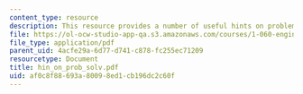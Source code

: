 ```yaml
---
content_type: resource
description: This resource provides a number of useful hints on problem solving.
file: https://ol-ocw-studio-app-qa.s3.amazonaws.com/courses/1-060-engineering-mechanics-ii-spring-2006/af0c8f88693a80098ed1cb196dc2c60f_hin_on_prob_solv.pdf
file_type: application/pdf
parent_uid: 4acfe29a-6d77-d741-c878-fc255ec71209
resourcetype: Document
title: hin_on_prob_solv.pdf
uid: af0c8f88-693a-8009-8ed1-cb196dc2c60f
---
```

